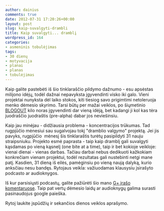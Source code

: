 ```yaml
---
author: dainius
comments: true
date: 2012-07-31 17:20:26+00:00
layout: post
slug: kaip-suvalgyti-drambli
title: Kaip suvalgyti... dramblį
wordpress_id: 164
categories:
- asmeninis tobulėjimas
tags:
- 30 dienų
- motyvacija
- planai
- planas
- tobulėjimas
---
```


Kaip galite pastebėti iš šio tinklaraščio pildymo dažnumo - esu apsėstas milijono idėjų, todėl dažnai nepavyksta įgyvendinti visko iki galo. Vieni projektai nunyksta dėl laiko stokos, kiti tiesiog savo prigimtimi netoleruoja menko dėmesio skyrimo. Tarsi būtų per mažai veiklos, po šiųmetinio [BLOGOUT](http://eitne.lt/2012/blogout2012/) kilo noras įgyvendinti dar vieną idėją, bet kadangi ji kol kas tėra juodraščio juodraštis (pre-alpha) dabar jos neviešinsiu.

Kaip jau minėjau - didžiausia problema - koncentracijos trūkumas. Tad rugpjūčio mėnesiui sau sugalvojau tokį "dramblio valgymo" projektą. Jei jis pavyks, rugpjūčio  mėnesį šis tinklaraštis turėtų pasipildyti 31 nauju straipsniuku. Projekto esmė paprasta - taip kaip dramblį gali suvalgyti kąsdamas po vieną kąsnelį (one bite at a time), taip ir bet kokioje veikloje: vienai dienai - vienas darbas. Tačiau darbai nebus dedikuoti kažkokiam konkrečiam vienam projektui, todėl rezultatas gali nustebinti netgi mane patį. Kasdien, 31 dieną iš eilės, pamėginsiu po vieną naują dalyką, kurio anksčiau nesu bandęs. Rytojaus veikla: važiuodamas klausysiu įsirašyto podcasto ar audioknygos.

Iš kur parsisiųsti podcastų, galite pažiūrėti šio mano [G+ įrašo komentaruose](https://plus.google.com/u/0/106188829583496636126/posts/3sL7Upm3ogN). Taip pat vertų dėmesio laidų ar audioknygų galima surasti pasinaudojus google paieška.

Rytoj laukite įspūdžių ir sekančios dienos veiklos aprašymo.
